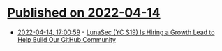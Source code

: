 # [Published on 2022-04-14](index.md)

* [2022-04-14, 17:00:59](https://news.ycombinator.com/item?id=31029718) - [LunaSec (YC S19) Is Hiring a Growth Lead to Help Build Our GitHub Community](https://news.ycombinator.com/item?id=31029718)
